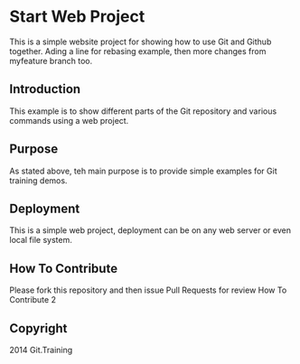 # Start Web Project

This is a simple website project for showing how to use Git and Github together. Ading a line for rebasing example, then more changes from myfeature branch too.

## Introduction

This example is to show different parts of the Git repository and various commands using a web project.

## Purpose

As stated above, teh main purpose is to provide simple examples for Git training demos.

## Deployment

This is a simple web project, deployment can be on any web server or even local file system.

## How To Contribute

Please fork this repository and then issue Pull Requests for review
How To Contribute 2

## Copyright

2014 Git.Training

